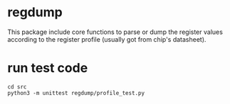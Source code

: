 # regdump

This package include core functions to parse or dump the register values
according to the register profile (usually got from chip's datasheet).


# run test code


```
cd src
python3 -m unittest regdump/profile_test.py
```

